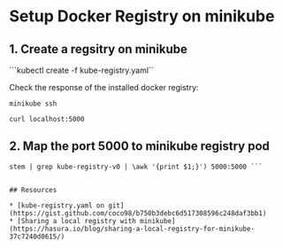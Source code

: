 # Setup Docker Registry on minikube

## 1. Create a regsitry on minikube 

```kubectl create -f kube-registry.yaml``

Check the response of the installed docker registry:

```minikube ssh```

```curl localhost:5000```

## 2. Map the port 5000 to minikube registry pod

```kubectl port-forward --namespace kube-system $(kubectl get po -n kube-sy
stem | grep kube-registry-v0 | \awk '{print $1;}') 5000:5000 ```


## Resources

* [kube-registry.yaml on git](https://gist.github.com/coco98/b750b3debc6d517308596c248daf3bb1)
* [Sharing a local registry with minikube](https://hasura.io/blog/sharing-a-local-registry-for-minikube-37c7240d0615/)